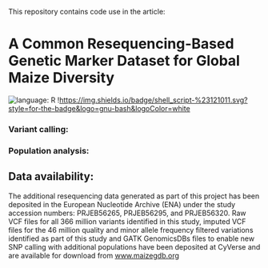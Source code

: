 This repository contains code use in the article:

#  **A Common Resequencing-Based Genetic Marker Dataset for Global Maize Diversity**
![language: R](https://img.shields.io/badge/language-R-blue.svg)
!https://img.shields.io/badge/shell_script-%23121011.svg?style=for-the-badge&logo=gnu-bash&logoColor=white

  ### Variant calling: 

    
  ### Population analysis:
  
  ## Data availability:
The additional resequencing data generated as part of this project has been deposited in the European Nucleotide
Archive (ENA) under the study accession numbers: PRJEB56265, PRJEB56295, and PRJEB56320. Raw VCF files
for all 366 million variants identified in this study, imputed VCF files for the 46 million quality and minor allele
frequency filtered variations identified as part of this study and GATK GenomicsDBs files to enable new SNP calling
with additional populations have been deposited at CyVerse and are available for download from www.maizegdb.org
